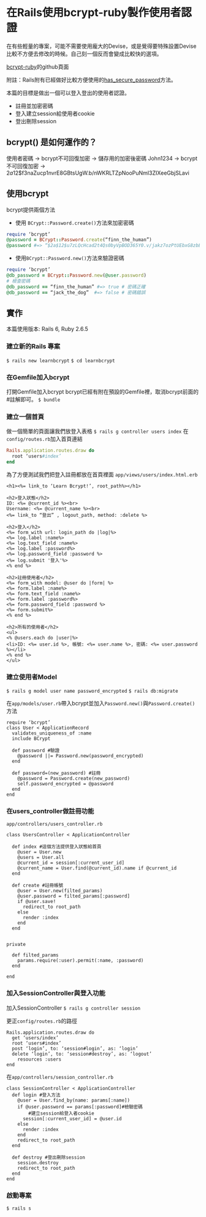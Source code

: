# 在Rails使用bcrypt-ruby製作使用者認證
在有些輕量的專案，可能不需要使用龐大的Devise，或是覺得要特殊設置Devise比較不方便去修改的時候。自己刻一個反而會變成比較快的選項。

[bcrypt-ruby](https://github.com/codahale/bcrypt-ruby)的github頁面

附註：Rails附有已經做好比較方便使用的[has_secure_password](https://api.rubyonrails.org/classes/ActiveModel/SecurePassword/ClassMethods.html#method-i-has_secure_password)方法。

本篇的目標是做出一個可以登入登出的使用者認證。
* 註冊並加密密碼
* 登入建立session給使用者cookie
* 登出刪除session

## bcrypt() 是如何運作的？
使用者密碼 -> bcrypt不可回復加密 -> 儲存用的加密後密碼
John1234   -> bcrypt不可回復加密 -> $2a$12$f3naZucp1nvrE8GBtsUgW.b/nWKRLTZpNooPuNmI3ZIXeeGbjSLavi

## 使用bcrypt
bcrypt提供兩個方法

* 使用 `BCrypt::Password.create()`方法來加密密碼
```ruby
require ‘bcrypt’
@password = BCrypt::Password.create(“finn_the_human”)
@password #=> “$2a$12$u7zLQcHcad2t4Qs0byVpBOD365Y0.v/jakz7ozPtUEbxG8zbB7aCvG”
```

* 使用`BCrypt::Password.new()`方法來驗證密碼
```ruby
require ‘bcrypt’
@db_password = BCrypt::Password.new(@user.password)
# 檢查密碼
@db_password == “finn_the_human” #=> true # 密碼正確
@db_password == “jack_the_dog”  #=> false # 密碼錯誤
```

## 實作
本篇使用版本: Rails 6, Ruby 2.6.5

### 建立新的Rails 專案
`$ rails new learnbcrypt`
`$ cd learnbcrypt`

### 在Gemfile加入bcrypt
打開Gemfile加入bcrypt
bcrypt已經有附在預設的Gemfile裡，取消bcrypt前面的#註解即可。
`$ bundle`

### 建立一個首頁
做一個簡單的頁面讓我們放登入表格
`$ rails g controller users index`
在`config/routes.rb`加入首頁連結
```ruby
Rails.application.routes.draw do
  root ‘users#index’
end
```

為了方便測試我們把登入註冊都放在首頁裡面
`app/views/users/index.html.erb`
```erb
<h1><%= link_to ‘Learn Bcrypt!’, root_path%></h1>

<h2>登入狀態</h2>
ID: <%= @current_id %><br>
Username: <%= @current_name %><br>
<%= link_to “登出” , logout_path, method: :delete %>

<h2>登入</h2>
<%= form_with url: login_path do |log|%>
<%= log.label :name%>
<%= log.text_field :name%>
<%= log.label :password%>
<%= log.password_field :password %>
<%= log.submit '登入'%>
<% end %>

<h2>註冊使用者</h2>
<%= form_with model: @user do |form| %>
<%= form.label :name%>
<%= form.text_field :name%>
<%= form.label :password%>
<%= form.password_field :password %>
<%= form.submit%>
<% end %>

<h2>所有的使用者</h2>
<ul>
<% @users.each do |user|%>
<li>ID: <%= user.id %>, 帳號: <%= user.name %>, 密碼: <%= user.password %></li>
<% end %>
</ul>

```

### 建立使用者Model
`$ rails g model user name password_encrypted`
`$ rails db:migrate`

在`app/models/user.rb`帶入bcrypt並加入`Password.new()`與`Password.create()`方法
```
require ‘bcrypt’
class User < ApplicationRecord
  validates_uniqueness_of :name
  include BCrypt

  def password #驗證
    @password ||= Password.new(password_encrypted)
  end

  def password=(new_password) #註冊
    @password = Password.create(new_password)
    self.password_encrypted = @password
  end
end
```


### 在users_controller做註冊功能
`app/controllers/users_controller.rb`
```
class UsersController < ApplicationController

  def index #這個方法提供登入狀態給首頁
    @user = User.new
    @users = User.all
    @current_id = session[:current_user_id]
    @current_name = User.find(@current_id).name if @current_id
  end

  def create #註冊帳號
    @user = User.new(filted_params)
    @user.password = filted_params[:password]
    if @user.save!
      redirect_to root_path
    else
      render :index
    end
  end

 
private

  def filted_params
    params.require(:user).permit(:name, :password)
  end

end
```

### 加入SessionController與登入功能
加入SessionController
`$ rails g controller session`

更正`config/routes.rb`的路徑
```
Rails.application.routes.draw do
  get ‘users/index’
  root ‘users#index’
  post ‘login’, to: ‘session#login’, as: ‘login’
  delete ‘login’, to: ‘session#destroy’, as: ‘logout’
	resources :users
end

```

在`app/controllers/session_controller.rb`
```
class SessionController < ApplicationController
  def login #登入方法
    @user = User.find_by(name: params[:name])
    if @user.password == params[:password]#檢驗密碼
		#建立session給登入者cookie
      session[:current_user_id] = @user.id 
    else
      render :index
    end
    redirect_to root_path
  end

  def destroy #登出刪除session
    session.destroy
    redirect_to root_path
  end
end

```

### 啟動專案
`$ rails s`
